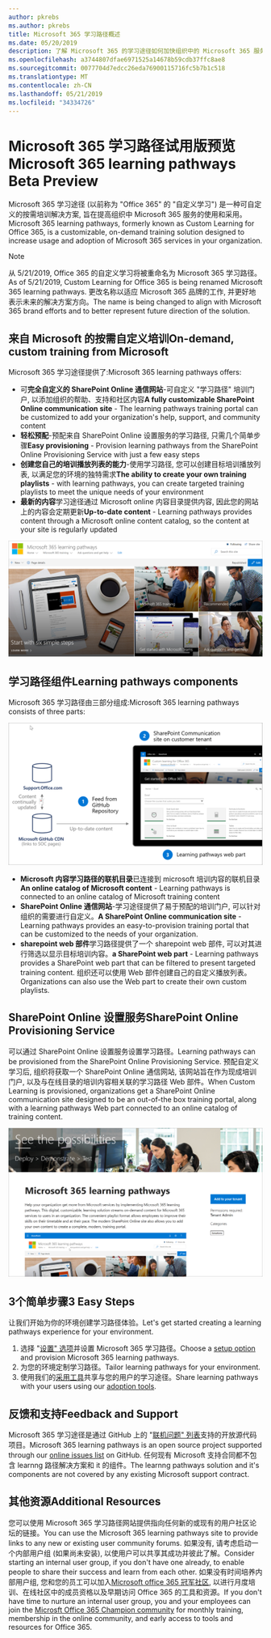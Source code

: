```yaml
---
author: pkrebs
ms.author: pkrebs
title: Microsoft 365 学习路径概述
ms.date: 05/20/2019
description: 了解 Microsoft 365 的学习途径如何加快组织中的 Microsoft 365 服务的使用和采用。 学习途径包括自定义 SharePoint Online web 部件和可轻松预配到 Microsoft 365 租户的新式 SharePoint Online 通信培训网站。
ms.openlocfilehash: a3744807dfae6971525a14678b59cdb37ffc8ae8
ms.sourcegitcommit: 0077704d7edcc26eda76900115716fc5b7b1c518
ms.translationtype: MT
ms.contentlocale: zh-CN
ms.lasthandoff: 05/21/2019
ms.locfileid: "34334726"
---
```

# <a name="microsoft-365-learning-pathways-beta-preview"></a><span data-ttu-id="f0d4d-104">Microsoft 365 学习路径试用版预览</span><span class="sxs-lookup"><span data-stu-id="f0d4d-104">Microsoft 365 learning pathways Beta Preview</span></span>
<span data-ttu-id="f0d4d-105">Microsoft 365 学习途径 (以前称为 "Office 365" 的 "自定义学习") 是一种可自定义的按需培训解决方案, 旨在提高组织中 Microsoft 365 服务的使用和采用。</span><span class="sxs-lookup"><span data-stu-id="f0d4d-105">Microsoft 365 learning pathways, formerly known as Custom Learning for Office 365, is a customizable, on-demand training solution designed to increase usage and adoption of Microsoft 365 services in your organization.</span></span>  

> [!NOTE]
> <span data-ttu-id="f0d4d-106">从 5/21/2019, Office 365 的自定义学习将被重命名为 Microsoft 365 学习路径。</span><span class="sxs-lookup"><span data-stu-id="f0d4d-106">As of 5/21/2019, Custom Learning for Office 365 is being renamed Microsoft 365 learning pathways.</span></span> <span data-ttu-id="f0d4d-107">更改名称以适应 Microsoft 365 品牌的工作, 并更好地表示未来的解决方案方向。</span><span class="sxs-lookup"><span data-stu-id="f0d4d-107">The name is being changed to align with Microsoft 365 brand efforts and to better represent future direction of the solution.</span></span>   

## <a name="on-demand-custom-training-from-microsoft"></a><span data-ttu-id="f0d4d-108">来自 Microsoft 的按需自定义培训</span><span class="sxs-lookup"><span data-stu-id="f0d4d-108">On-demand, custom training from Microsoft</span></span>

<span data-ttu-id="f0d4d-109">Microsoft 365 学习途径提供了:</span><span class="sxs-lookup"><span data-stu-id="f0d4d-109">Microsoft 365 learning pathways offers:</span></span>

- <span data-ttu-id="f0d4d-110">可**完全自定义的 SharePoint Online 通信网站**-可自定义 "学习路径" 培训门户, 以添加组织的帮助、支持和社区内容</span><span class="sxs-lookup"><span data-stu-id="f0d4d-110">**A fully customizable SharePoint Online communication site** - The learning pathways training portal can be customized to add your organization's help, support, and community content</span></span>
- <span data-ttu-id="f0d4d-111">**轻松预配**-预配来自 SharePoint Online 设置服务的学习路径, 只需几个简单步骤</span><span class="sxs-lookup"><span data-stu-id="f0d4d-111">**Easy provisioning** - Provision learning pathways from the SharePoint Online Provisioning Service with just a few easy steps</span></span>
- <span data-ttu-id="f0d4d-112">**创建您自己的培训播放列表的能力**-使用学习路径, 您可以创建目标培训播放列表, 以满足您的环境的独特需求</span><span class="sxs-lookup"><span data-stu-id="f0d4d-112">**The ability to create your own training playlists** - with learning pathways, you can create targeted training playlists to meet the unique needs of your environment</span></span>
- <span data-ttu-id="f0d4d-113">**最新的内容**学习途径通过 Microsoft online 内容目录提供内容, 因此您的网站上的内容会定期更新</span><span class="sxs-lookup"><span data-stu-id="f0d4d-113">**Up-to-date content** - Learning pathways provides content through a Microsoft online content catalog, so the content at your site is regularly updated</span></span>

![cg-introducing](media/cg-introducing.png)

## <a name="learning-pathways-components"></a><span data-ttu-id="f0d4d-115">学习路径组件</span><span class="sxs-lookup"><span data-stu-id="f0d4d-115">Learning pathways components</span></span>
<span data-ttu-id="f0d4d-116">Microsoft 365 学习路径由三部分组成:</span><span class="sxs-lookup"><span data-stu-id="f0d4d-116">Microsoft 365 learning pathways consists of three parts:</span></span> 

![cg-howitworks](media/cg-howitworks.png)

- <span data-ttu-id="f0d4d-118">**Microsoft 内容学习路径的联机目录**已连接到 microsoft 培训内容的联机目录</span><span class="sxs-lookup"><span data-stu-id="f0d4d-118">**An online catalog of Microsoft content** - Learning pathways is connected to an online catalog of Microsoft training content</span></span>
- <span data-ttu-id="f0d4d-119">**SharePoint Online 通信网站**-学习途径提供了易于预配的培训门户, 可以针对组织的需要进行自定义。</span><span class="sxs-lookup"><span data-stu-id="f0d4d-119">**A SharePoint Online communication site** - Learning pathways provides an easy-to-provision training portal that can be customized to the needs of your organization.</span></span>
- <span data-ttu-id="f0d4d-120">**sharepoint web 部件**学习路径提供了一个 sharepoint web 部件, 可以对其进行筛选以显示目标培训内容。</span><span class="sxs-lookup"><span data-stu-id="f0d4d-120">**a SharePoint web part** - Learning pathways provides a SharePoint web part that can be filtered to present targeted training content.</span></span> <span data-ttu-id="f0d4d-121">组织还可以使用 Web 部件创建自己的自定义播放列表。</span><span class="sxs-lookup"><span data-stu-id="f0d4d-121">Organizations can also use the Web part to create their own custom playlists.</span></span>

## <a name="sharepoint-online-provisioning-service"></a><span data-ttu-id="f0d4d-122">SharePoint Online 设置服务</span><span class="sxs-lookup"><span data-stu-id="f0d4d-122">SharePoint Online Provisioning Service</span></span> 
<span data-ttu-id="f0d4d-123">可以通过 SharePoint Online 设置服务设置学习路径。</span><span class="sxs-lookup"><span data-stu-id="f0d4d-123">Learning pathways can be provisioned from the SharePoint Online Provisioning Service.</span></span> <span data-ttu-id="f0d4d-124">预配自定义学习后, 组织将获取一个 SharePoint Online 通信网站, 该网站旨在作为现成培训门户, 以及与在线目录的培训内容相关联的学习路径 Web 部件。</span><span class="sxs-lookup"><span data-stu-id="f0d4d-124">When Custom Learning is provisioned, organizations get a SharePoint Online communication site designed to be an out-of-the box training portal, along with a learning pathways Web part connected to an online catalog of training content.</span></span> 

![cg-provision](media/cg-provision.png)

## <a name="3-easy-steps"></a><span data-ttu-id="f0d4d-126">3个简单步骤</span><span class="sxs-lookup"><span data-stu-id="f0d4d-126">3 Easy Steps</span></span>
<span data-ttu-id="f0d4d-127">让我们开始为你的环境创建学习路径体验。</span><span class="sxs-lookup"><span data-stu-id="f0d4d-127">Let's get started creating a learning pathways experience for your environment.</span></span>
1. <span data-ttu-id="f0d4d-128">选择 "[设置" 选项](custom_setupoptions.md)并设置 Microsoft 365 学习路径。</span><span class="sxs-lookup"><span data-stu-id="f0d4d-128">Choose a [setup option](custom_setupoptions.md) and provision Microsoft 365 learning pathways.</span></span>  
2. <span data-ttu-id="f0d4d-129">为您的环境定制学习路径。</span><span class="sxs-lookup"><span data-stu-id="f0d4d-129">Tailor learning pathways for your environment.</span></span>
3. <span data-ttu-id="f0d4d-130">使用我们的[采用工具](driveadoption.md)共享与您的用户的学习途径。</span><span class="sxs-lookup"><span data-stu-id="f0d4d-130">Share learning pathways with your users using our [adoption tools](driveadoption.md).</span></span>

## <a name="feedback-and-support"></a><span data-ttu-id="f0d4d-131">反馈和支持</span><span class="sxs-lookup"><span data-stu-id="f0d4d-131">Feedback and Support</span></span>

<span data-ttu-id="f0d4d-132">Microsoft 365 学习途径是通过 GitHub 上的 "[联机问题" 列表](https://aka.ms/CustomLearningHelp)支持的开放源代码项目。</span><span class="sxs-lookup"><span data-stu-id="f0d4d-132">Microsoft 365 learning pathways is an open source project supported through our [online issues list](https://aka.ms/CustomLearningHelp) on GitHub.</span></span> <span data-ttu-id="f0d4d-133">任何现有 Microsoft 支持合同都不包含 learnng 路径解决方案和 it 的组件。</span><span class="sxs-lookup"><span data-stu-id="f0d4d-133">The learnng pathways solution and it's components are not covered by any existing Microsoft support contract.</span></span>  

## <a name="additional-resources"></a><span data-ttu-id="f0d4d-134">其他资源</span><span class="sxs-lookup"><span data-stu-id="f0d4d-134">Additional Resources</span></span>
<span data-ttu-id="f0d4d-135">您可以使用 Microsoft 365 学习路径网站提供指向任何新的或现有的用户社区论坛的链接。</span><span class="sxs-lookup"><span data-stu-id="f0d4d-135">You can use the Microsoft 365 learning pathways site to provide links to any new or existing user community forums.</span></span> <span data-ttu-id="f0d4d-136">如果没有, 请考虑启动一个内部用户组 (如果尚未安装), 以使用户可以共享其成功并彼此了解。</span><span class="sxs-lookup"><span data-stu-id="f0d4d-136">Consider starting an internal user group, if you don't have one already, to enable people to share their success and learn from each other.</span></span>  <span data-ttu-id="f0d4d-137">如果没有时间培养内部用户组, 您和您的员工可以加入[Microsoft office 365 冠军社区](https://aka.ms/O365Champions), 以进行月度培训、在线社区中的成员资格以及早期访问 Office 365 的工具和资源。</span><span class="sxs-lookup"><span data-stu-id="f0d4d-137">If you don't have time to nurture an internal user group, you and your employees can join the [Microsft Office 365 Champion community](https://aka.ms/O365Champions) for monthly training, membership in the online community, and early access to tools and resources for Office 365.</span></span>